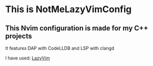 # This is NotMeLazyVimConfig

## This Nvim configuration is made for my C++ projects

It features DAP with CodeLLDB and LSP with clangd

I have used: [LazyVim](https://www.lazyvim.org)
